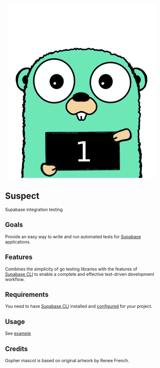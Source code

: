 <div align="center"><img src="gopher_suspect.png" alt="gopher"></div>

# Suspect

Supabase integration testing

## Goals

Provide an easy way to write and run automated tests for [Supabase](https://supabase.com) applications.

## Features
 
Combines the simplicity of go testing libraries with the features of [Supabase CLI](https://supabase.com/docs/reference/cli/about) to enable a complete and effective test-driven development workflow.

## Requirements

You need to have [Supabase CLI](https://github.com/supabase/cli) installed and [configured](https://supabase.com/docs/guides/local-development) for your project.

## Usage

See [example](./example)

## Credits

Gopher mascot is based on original artwork by Renee French.
